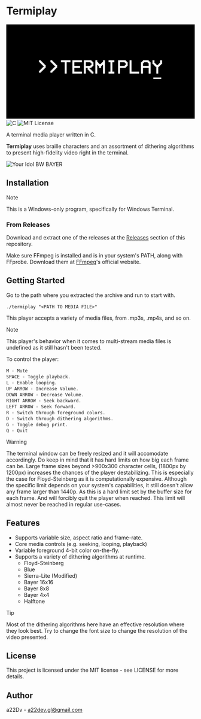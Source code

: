 # Termiplay
![Termiplay](./public/termiplay.png)
![C](https://img.shields.io/badge/C-blue?logo=c&logoColor=white)
![MIT License](https://img.shields.io/badge/license-MIT-green)

A terminal media player written in C.


**Termiplay** uses braille characters and an assortment of dithering algorithms to present high-fidelity video right in the terminal.

![Your Idol BW BAYER](./public/your_idol_bayer16.gif)
## Installation

>[!NOTE]
> This is a Windows-only program, specifically for Windows Terminal.

### From Releases

Download and extract one of the releases at the [Releases](https://github.com/a22Dv/termiplay/releases) section of this repository. 


Make sure FFmpeg is installed and is in your system's PATH, along with
FFprobe. Download them at [FFmpeg](https://ffmpeg.org/)'s official website.


## Getting Started

Go to the path where you extracted the archive and run to start with.
```
./termiplay "<PATH TO MEDIA FILE>"
```

This player accepts a variety of media files, from .mp3s, .mp4s, and so on.

>[!NOTE]
> This player's behavior when it comes to multi-stream media files
> is undefined as it still hasn't been tested.  

To control the player:

```
M - Mute
SPACE - Toggle playback.
L - Enable looping.
UP ARROW - Increase Volume.
DOWN ARROW - Decrease Volume.
RIGHT ARROW - Seek backward.
LEFT ARROW - Seek forward.
R - Switch through foreground colors.
D - Switch through dithering algorithms.
G - Toggle debug print.
Q - Quit
```

>[!WARNING]
> The terminal window can be freely resized and it will accomodate accordingly.
> Do keep in mind that it has hard limits on how big each frame
> can be. Large frame sizes beyond >900x300 character cells, (1800px by 1200px) increases
> the chances of the player destabilizing. This is especially the case
> for Floyd-Steinberg as it is computationally expensive. Although
> the specific limit depends on your system's capabilities, it
> still doesn't allow any frame larger than 1440p. As this is a hard
> limit set by the buffer size for each frame. And will forcibly
> quit the player when reached. This limit will almost never
> be reached in regular use-cases.

## Features

- Supports variable size, aspect ratio and frame-rate.
- Core media controls (e.g. seeking, looping, playback)
- Variable foreground 4-bit color on-the-fly.
- Supports a variety of dithering algorithms at runtime.
    - Floyd-Steinberg
    - Blue
    - Sierra-Lite (Modified)
    - Bayer 16x16
    - Bayer 8x8
    - Bayer 4x4
    - Halftone

>[!TIP]
> Most of the dithering algorithms here have an effective resolution where they
> look best. Try to change the font size to change the resolution of the video presented.

## License

This project is licensed under the MIT license - see LICENSE for more details.

## Author

a22Dv - a22dev.gl@gmail.com
